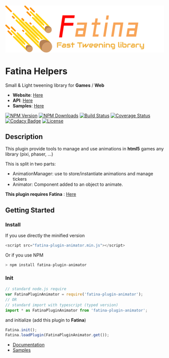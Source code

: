 ![Logo](logo.png)

# Fatina Helpers
Small & Light tweening library for **Games** / **Web**

* **Website**: [Here](https://kefniark.github.io/Fatina/)
* **API**: [Here](https://kefniark.github.io/Fatina/api/basic/)
* **Samples**: [Here](https://kefniark.github.io/Fatina/samples/generic/)

[![NPM Version](https://img.shields.io/npm/v/fatina-plugin-animator.svg)](https://npmjs.org/package/fatina-plugin-animator)
[![NPM Downloads](https://img.shields.io/npm/dm/fatina-plugin-animator.svg)](https://npmjs.org/package/fatina-plugin-animator)
[![Build Status](https://img.shields.io/travis/kefniark/Fatina-Plugin-Animator/master.svg)](https://travis-ci.org/kefniark/Fatina-Plugin-Animator)
[![Coverage Status](https://coveralls.io/repos/github/kefniark/Fatina-Plugin-Animator/badge.svg?branch=master)](https://coveralls.io/github/kefniark/Fatina-Plugin-Animator?branch=master)
[![Codacy Badge](https://api.codacy.com/project/badge/Grade/d829934eb7014fd191c0777ecfe11acd)](https://www.codacy.com/app/kefniark/Fatina-Plugin-Animator?utm_source=github.com&amp;utm_medium=referral&amp;utm_content=kefniark/Fatina-Plugin-Animator&amp;utm_campaign=Badge_Grade)
[![License](https://img.shields.io/npm/l/fatina-plugin-animator.svg)](https://npmjs.org/package/fatina-plugin-animator)

## Description
This plugin provide tools to manage and use animations in **html5** games any library (pixi, phaser, ...)

This is split in two parts:
* AnimationManager: use to store/instantiate animations and manage tickers
* Animator: Component added to an object to animate.

**This plugin requires Fatina** : [Here](https://github.com/kefniark/Fatina)

## Getting Started

### Install
If you use directly the minified version
```ts
<script src="fatina-plugin-animator.min.js"></script>
```
Or if you use NPM
```ts
> npm install fatina-plugin-animator
```

### Init
```ts
// standard node.js require
var FatinaPluginAnimator = require('fatina-plugin-animator');
// OR
// standard import with typescript (typed version)
import * as FatinaPluginAnimator from 'fatina-plugin-animator';
```

and initialize (add this plugin to **Fatina**)
```ts
Fatina.init();
Fatina.loadPlugin(FatinaPluginAnimator.get());
```

* [Documentation](https://kefniark.github.io/Fatina/plugins/animator-api/)
* [Samples](https://kefniark.github.io/Fatina/plugins/animator/)